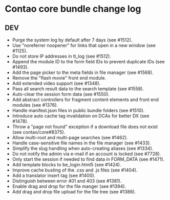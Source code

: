 # Contao core bundle change log

## DEV

 * Purge the system log by default after 7 days (see #1512).
 * Use "noreferrer noopener" for links that open in a new window (see #1125).
 * Do not store IP addresses in tl_log (see #1512).
 * Append the module ID to the form field IDs to prevent duplicate IDs (see #1493).
 * Add the page picker to the meta fields in file manager (see #1568).
 * Remove the "flash movie" front end module.
 * Add extended video support (see #1348).
 * Pass all search result data to the search template (see #1558).
 * Auto-clear the session form data (see #1550).
 * Add abstract controllers for fragment content elements and front end modules (see #1376).
 * Handle manifest.json files in public bundle folders (see #1510).
 * Introduce auto cache tag invalidation on DCAs for better DX (see #1478).
 * Throw a "page not found" exception if a download file does not exist (see contao/core#8375).
 * Allow multi-root and multi-page searches (see #1462).
 * Handle case-sensitive file names in the file manager (see #1433).
 * Simplify the slug handling when auto-creating aliases (see #1334).
 * Do not notify the admin via e-mail if an account is locked (see #7728).
 * Only start the session if needed to find data in FORM_DATA (see #1471).
 * Add template blocks to be_login.html5 (see #1424).
 * Improve cache busting of the .css and .js files (see #1404).
 * Add a translator insert tag (see #1400).
 * Distinguish between error 401 and 403 (see #1381).
 * Enable drag and drop for the file manger (see #1394).
 * Add drag and drop file upload for the file tree (see #1386).
